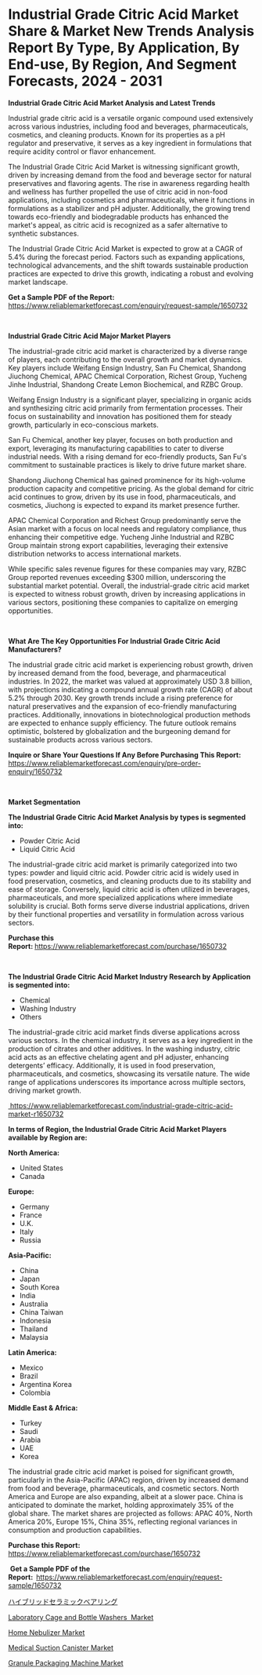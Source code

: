 <p><h1>Industrial Grade Citric Acid Market Share & Market New Trends Analysis Report By Type, By Application, By End-use, By Region, And Segment Forecasts, 2024 - 2031</h1></p><p><strong>Industrial Grade Citric Acid Market Analysis and Latest Trends</strong></p>
<p><p>Industrial grade citric acid is a versatile organic compound used extensively across various industries, including food and beverages, pharmaceuticals, cosmetics, and cleaning products. Known for its properties as a pH regulator and preservative, it serves as a key ingredient in formulations that require acidity control or flavor enhancement. </p><p>The Industrial Grade Citric Acid Market is witnessing significant growth, driven by increasing demand from the food and beverage sector for natural preservatives and flavoring agents. The rise in awareness regarding health and wellness has further propelled the use of citric acid in non-food applications, including cosmetics and pharmaceuticals, where it functions in formulations as a stabilizer and pH adjuster. Additionally, the growing trend towards eco-friendly and biodegradable products has enhanced the market's appeal, as citric acid is recognized as a safer alternative to synthetic substances.</p><p>The Industrial Grade Citric Acid Market is expected to grow at a CAGR of 5.4% during the forecast period. Factors such as expanding applications, technological advancements, and the shift towards sustainable production practices are expected to drive this growth, indicating a robust and evolving market landscape.</p></p>
<p><strong>Get a Sample PDF of the Report:&nbsp;</strong> <a href="https://www.reliablemarketforecast.com/enquiry/request-sample/1650732?utm_campaign=1102&utm_medium=2&utm_source=Github&utm_content=ia&utm_term=03102024&utm_id=industrial-grade-citric-acid">https://www.reliablemarketforecast.com/enquiry/request-sample/1650732</a></p>
<p>&nbsp;</p>
<p><strong>Industrial Grade Citric Acid Major Market Players</strong></p>
<p><p>The industrial-grade citric acid market is characterized by a diverse range of players, each contributing to the overall growth and market dynamics. Key players include Weifang Ensign Industry, San Fu Chemical, Shandong Jiuchong Chemical, APAC Chemical Corporation, Richest Group, Yucheng Jinhe Industrial, Shandong Create Lemon Biochemical, and RZBC Group.</p><p>Weifang Ensign Industry is a significant player, specializing in organic acids and synthesizing citric acid primarily from fermentation processes. Their focus on sustainability and innovation has positioned them for steady growth, particularly in eco-conscious markets.</p><p>San Fu Chemical, another key player, focuses on both production and export, leveraging its manufacturing capabilities to cater to diverse industrial needs. With a rising demand for eco-friendly products, San Fu's commitment to sustainable practices is likely to drive future market share.</p><p>Shandong Jiuchong Chemical has gained prominence for its high-volume production capacity and competitive pricing. As the global demand for citric acid continues to grow, driven by its use in food, pharmaceuticals, and cosmetics, Jiuchong is expected to expand its market presence further.</p><p>APAC Chemical Corporation and Richest Group predominantly serve the Asian market with a focus on local needs and regulatory compliance, thus enhancing their competitive edge. Yucheng Jinhe Industrial and RZBC Group maintain strong export capabilities, leveraging their extensive distribution networks to access international markets.</p><p>While specific sales revenue figures for these companies may vary, RZBC Group reported revenues exceeding $300 million, underscoring the substantial market potential. Overall, the industrial-grade citric acid market is expected to witness robust growth, driven by increasing applications in various sectors, positioning these companies to capitalize on emerging opportunities.</p></p>
<p>&nbsp;</p>
<p><strong>What Are The Key Opportunities For Industrial Grade Citric Acid Manufacturers?</strong></p>
<p><p>The industrial grade citric acid market is experiencing robust growth, driven by increased demand from the food, beverage, and pharmaceutical industries. In 2022, the market was valued at approximately USD 3.8 billion, with projections indicating a compound annual growth rate (CAGR) of about 5.2% through 2030. Key growth trends include a rising preference for natural preservatives and the expansion of eco-friendly manufacturing practices. Additionally, innovations in biotechnological production methods are expected to enhance supply efficiency. The future outlook remains optimistic, bolstered by globalization and the burgeoning demand for sustainable products across various sectors.</p></p>
<p><strong>Inquire or Share Your Questions If Any Before Purchasing This Report:</strong> <a href="https://www.reliablemarketforecast.com/enquiry/pre-order-enquiry/1650732?utm_campaign=1102&utm_medium=2&utm_source=Github&utm_content=ia&utm_term=03102024&utm_id=industrial-grade-citric-acid">https://www.reliablemarketforecast.com/enquiry/pre-order-enquiry/1650732</a></p>
<p>&nbsp;</p>
<p><strong>Market Segmentation</strong></p>
<p><strong>The Industrial Grade Citric Acid Market Analysis by types is segmented into:</strong></p>
<p><ul><li>Powder Citric Acid</li><li>Liquid Citric Acid</li></ul></p>
<p><p>The industrial-grade citric acid market is primarily categorized into two types: powder and liquid citric acid. Powder citric acid is widely used in food preservation, cosmetics, and cleaning products due to its stability and ease of storage. Conversely, liquid citric acid is often utilized in beverages, pharmaceuticals, and more specialized applications where immediate solubility is crucial. Both forms serve diverse industrial applications, driven by their functional properties and versatility in formulation across various sectors.</p></p>
<p><strong>Purchase this Report:&nbsp;</strong><a href="https://www.reliablemarketforecast.com/purchase/1650732?utm_campaign=1102&utm_medium=2&utm_source=Github&utm_content=ia&utm_term=03102024&utm_id=industrial-grade-citric-acid">https://www.reliablemarketforecast.com/purchase/1650732</a></p>
<p>&nbsp;</p>
<p><strong>The Industrial Grade Citric Acid Market Industry Research by Application is segmented into:</strong></p>
<p><ul><li>Chemical</li><li>Washing Industry</li><li>Others</li></ul></p>
<p><p>The industrial-grade citric acid market finds diverse applications across various sectors. In the chemical industry, it serves as a key ingredient in the production of citrates and other additives. In the washing industry, citric acid acts as an effective chelating agent and pH adjuster, enhancing detergents’ efficacy. Additionally, it is used in food preservation, pharmaceuticals, and cosmetics, showcasing its versatile nature. The wide range of applications underscores its importance across multiple sectors, driving market growth.</p></p>
<p><a href="https://www.reliablemarketforecast.com/industrial-grade-citric-acid-market-r1650732?utm_campaign=1102&utm_medium=2&utm_source=Github&utm_content=ia&utm_term=03102024&utm_id=industrial-grade-citric-acid">&nbsp;https://www.reliablemarketforecast.com/industrial-grade-citric-acid-market-r1650732</a></p>
<p><strong>In terms of Region, the Industrial Grade Citric Acid Market Players available by Region are:</strong></p>
<p>
    <p> <strong> North America: </strong>
        <ul>
            <li>United States</li>
            <li>Canada</li>
        </ul>
        </p> 
    <p> <strong> Europe: </strong>
        <ul>
            <li>Germany</li>
            <li>France</li>
            <li>U.K.</li>
            <li>Italy</li>
            <li>Russia</li>
        </ul>
        </p> 
    <p> <strong> Asia-Pacific: </strong>
        <ul>
            <li>China</li>
            <li>Japan</li>
            <li>South Korea</li>
            <li>India</li>
            <li>Australia</li>
            <li>China Taiwan</li>
            <li>Indonesia</li>
            <li>Thailand</li>
            <li>Malaysia</li>
        </ul>
        </p> 
    <p> <strong> Latin America: </strong>
        <ul>
            <li>Mexico</li>
            <li>Brazil</li>
            <li>Argentina Korea</li>
            <li>Colombia</li>
        </ul>
        </p> 
    <p> <strong> Middle East & Africa: </strong>
        <ul>
            <li>Turkey</li>
            <li>Saudi</li>
            <li>Arabia</li>
            <li>UAE</li>
            <li>Korea</li>
        </ul>
    </p>
    </p>
<p><p>The industrial grade citric acid market is poised for significant growth, particularly in the Asia-Pacific (APAC) region, driven by increased demand from food and beverage, pharmaceuticals, and cosmetic sectors. North America and Europe are also expanding, albeit at a slower pace. China is anticipated to dominate the market, holding approximately 35% of the global share. The market shares are projected as follows: APAC 40%, North America 20%, Europe 15%, China 35%, reflecting regional variances in consumption and production capabilities.</p></p>
<p><strong>Purchase this Report: </strong><a href="https://www.reliablemarketforecast.com/purchase/1650732?utm_campaign=1102&utm_medium=2&utm_source=Github&utm_content=ia&utm_term=03102024&utm_id=industrial-grade-citric-acid">https://www.reliablemarketforecast.com/purchase/1650732</a></p>
<p>&nbsp;<strong>Get a Sample PDF of the Report:&nbsp;&nbsp;</strong><a href="https://www.reliablemarketforecast.com/enquiry/request-sample/1650732?utm_campaign=1102&utm_medium=2&utm_source=Github&utm_content=ia&utm_term=03102024&utm_id=industrial-grade-citric-acid">https://www.reliablemarketforecast.com/enquiry/request-sample/1650732</a></p>
<p><strong></strong></p>
<p><p><a href="https://github.com/mohamedbakry57/Market-Research-Report-List-6/blob/main/507073916600.md?utm_campaign=1102&utm_medium=2&utm_source=Github&utm_content=ia&utm_term=03102024&utm_id=industrial-grade-citric-acid">ハイブリッドセラミックベアリング</a></p><p><a href="https://issuu.com/reportprime-2/docs/laboratory-cage-and-bottle-washers-_7f6a3d8a73e071?utm_campaign=1102&utm_medium=2&utm_source=Github&utm_content=ia&utm_term=03102024&utm_id=industrial-grade-citric-acid">Laboratory Cage and Bottle Washers  Market</a></p><p><a href="https://www.linkedin.com/pulse/home-nebulizer-market-evolution-global-trends-regional-dynamics-zzn0e?trackingId=27CaOW9ETRqIdadpR6%2FNTA%3D%3D&utm_campaign=1102&utm_medium=2&utm_source=Github&utm_content=ia&utm_term=03102024&utm_id=industrial-grade-citric-acid">Home Nebulizer Market</a></p><p><a href="https://www.linkedin.com/pulse/comprehensive-look-product-type-disposable-suction-canistersreusable-wkkme?utm_campaign=1102&utm_medium=2&utm_source=Github&utm_content=ia&utm_term=03102024&utm_id=industrial-grade-citric-acid">Medical Suction Canister Market</a></p><p><a href="https://issuu.com/reportprime-2/docs/granule-packaging-machine-market-si_5e727e591eb328?utm_campaign=1102&utm_medium=2&utm_source=Github&utm_content=ia&utm_term=03102024&utm_id=industrial-grade-citric-acid">Granule Packaging Machine Market</a></p></p>